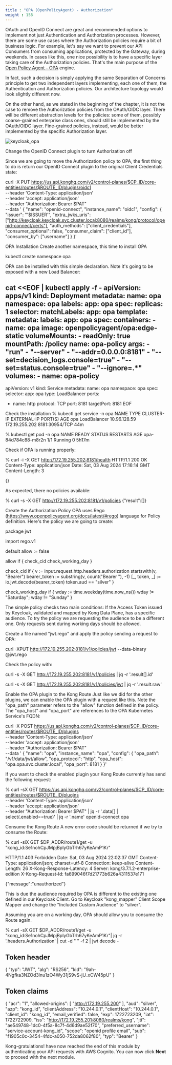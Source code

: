 ```yaml
---
title : "OPA (OpenPolicyAgent) - Authorization"
weight : 158
---
```


OAuth and OpenID Connect are great and recommended options to implement not just Authentication and Authorization processes. However, there are some use cases where the Authorization policies require a bit of business logic. For example, let's say we want to prevent our API Consumers from consuming applications, protected by the Gateway, during weekends. In cases like this, one nice possibility is to have a specific layer taking care of the Authorization policies. That's the main purpose of the [Open Policy Agent - OPA](https://www.openpolicyagent.org) engine.

In fact, such a decision is simply applying the same Separation of Concerns principle to get two independent layers implementing, each one of them, the Authentication and Authorization policies. Our architecture topology would look slightly different now.


On the other hand, as we stated in the beginning of the chapter, it is not the case to remove the Authorization policies from the OAuth/OIDC layer. There will be different abstraction levels for the policies: some of them, possibly coarse-grained enterprise class ones, should still be implemented by the OAuth/OIDC layer. Fine-grained policies, instead, would be better implemented by the specific Authorization layer.

![keycloak_opa](/static/images/keycloak_opa.png)




Change the OpenID Connect plugin to turn Authorization off

Since we are going to move the Authorization policy to OPA, the first thing to do is return our OpenID Connect plugin to the original Client Credentials state:

curl -X PUT https://us.api.konghq.com/v2/control-planes/$CP_ID/core-entities/routes/$ROUTE_ID/plugins/oidc1 \
  --header 'Content-Type: application/json' \
  --header 'accept: application/json' \
  --header "Authorization: Bearer $PAT" \
  --data '
  {
    "name": "openid-connect",
    "instance_name": "oidc1",
    "config": {
      "issuer": "'$ISSUER'",
      "extra_jwks_uris": ["http://keycloak.keycloak.svc.cluster.local:8080/realms/kong/protocol/openid-connect/certs"],
      "auth_methods": ["client_credentials"],
      "consumer_optional": false,
      "consumer_claim": ["client_id"],
      "consumer_by": ["username"]
    }
  }'

OPA Installation
Create another namespace, this time to install OPA

kubectl create namespace opa

OPA can be installed with this simple declaration. Note it's going to be exposed with a new Load Balancer:

cat <<EOF | kubectl apply -f -
apiVersion: apps/v1
kind: Deployment
metadata:
  name: opa
  namespace: opa
  labels:
    app: opa
spec:
  replicas: 1
  selector:
    matchLabels:
      app: opa
  template:
    metadata:
      labels:
        app: opa
    spec:
      containers:
      - name: opa
        image: openpolicyagent/opa:edge-static
        volumeMounts:
          - readOnly: true
            mountPath: /policy
            name: opa-policy
        args:
          - "run"
          - "--server"
          - "--addr=0.0.0.0:8181"
          - "--set=decision_logs.console=true"
          - "--set=status.console=true"
          - "--ignore=.*"
      volumes:
      - name: opa-policy
---
apiVersion: v1
kind: Service
metadata:
  name: opa
  namespace: opa
spec:
  selector:
    app: opa
  type: LoadBalancer
  ports:
  - name: http
    protocol: TCP
    port: 8181
    targetPort: 8181
EOF

Check the installation
% kubectl get service -n opa
NAME   TYPE           CLUSTER-IP     EXTERNAL-IP      PORT(S)          AGE
opa    LoadBalancer   10.96.128.59   172.19.255.202   8181:30954/TCP   44m

% kubectl get pod -n opa
NAME                  READY   STATUS    RESTARTS   AGE
opa-84d784c88-m8r2n   1/1     Running   0          5h17m

Check if OPA is running properly:

% curl -i -X GET http://172.19.255.202:8181/health
HTTP/1.1 200 OK
Content-Type: application/json
Date: Sat, 03 Aug 2024 17:16:14 GMT
Content-Length: 3

{}

As expected, there no policies available:

% curl -s -X GET http://172.19.255.202:8181/v1/policies
{"result":[]}

Create the Authorization Policy
OPA uses Rego (https://www.openpolicyagent.org/docs/latest/#rego) language for Policy definition. Here's the policy we are going to create:

package jwt

import rego.v1

default allow := false

allow if {
	check_cid
	check_working_day
}

check_cid if {
	v := input.request.http.headers.authorization
	startswith(v, "Bearer")
	bearer_token := substring(v, count("Bearer "), -1)
	[_, token, _] := io.jwt.decode(bearer_token)
	token.aud == "silver"
}

check_working_day if {
	wday := time.weekday(time.now_ns())
	wday != "Saturday"; wday != "Sunday"
}

The simple policy checks two main conditions:
If the Access Token issued by Keycloak, validated and mapped by Kong Data Plane, has a specific audience. To try the policy we are requesting the audience to be a different one.
Only requests sent during working days should be allowed.

Create a file named "jwt.rego" and apply the policy sending a request to OPA:

curl -XPUT http://172.19.255.202:8181/v1/policies/jwt --data-binary @jwt.rego

Check the policy with:

curl -s -X GET http://172.19.255.202:8181/v1/policies | jq -r '.result[].id'

curl -s -X GET http://172.19.255.202:8181/v1/policies/jwt | jq -r '.result.raw'

Enable the OPA plugin to the Kong Route
Just like we did for the other plugins, we can enable the OPA plugin with a request like this. Note the "opa_path" parameter refers to the "allow" function defined in the policy. The "opa_host" and "opa_port" are references to the OPA Kubernetes Service's FQDN:

curl -X POST https://us.api.konghq.com/v2/control-planes/$CP_ID/core-entities/routes/$ROUTE_ID/plugins \
  --header 'Content-Type: application/json' \
  --header 'accept: application/json' \
  --header "Authorization: Bearer $PAT" \
  --data '
  {
    "name": "opa",
    "instance_name": "opa",
    "config": {
      "opa_path": "/v1/data/jwt/allow",
      "opa_protocol": "http",
      "opa_host": "opa.opa.svc.cluster.local",
      "opa_port": 8181
    }
  }'

If you want to check the enabled plugin your Kong Route currently has send the following request:

% curl -sX GET https://us.api.konghq.com/v2/control-planes/$CP_ID/core-entities/routes/$ROUTE_ID/plugins \
  --header 'Content-Type: application/json' \
  --header 'accept: application/json' \
  --header "Authorization: Bearer $PAT" | jq -r '.data[] | select(.enabled==true)' | jq -r '.name'
openid-connect
opa

Consume the Kong Route
A new error code should be returned if we try to consume the Route:

% curl -siX GET $DP_ADDR/route1/get -u "kong_id:Se1nohCpJMpjBplyGbTrh67yKeAmP1Kr"

HTTP/1.1 403 Forbidden
Date: Sat, 03 Aug 2024 22:02:37 GMT
Content-Type: application/json; charset=utf-8
Connection: keep-alive
Content-Length: 26
X-Kong-Response-Latency: 4
Server: kong/3.7.1.2-enterprise-edition
X-Kong-Request-Id: fa699046f7d21773b626a4311537e171

{"message":"unauthorized"}

This is due the audience required by OPA is different to the existing one defined in our Keycloak Client. Go to Keycloak "kong_mapper" Client Scope Mapper and change the "Included Custom Audience" to "silver".



Assuming you are on a working day, OPA should allow you to consume the Route again.

% curl -sX GET $DP_ADDR/route1/get -u "kong_id:Se1nohCpJMpjBplyGbTrh67yKeAmP1Kr"| jq -r '.headers.Authorization' | cut -d " " -f 2 | jwt decode -

Token header
------------
{
  "typ": "JWT",
  "alg": "RS256",
  "kid": "9ah-4Ngfka3NZOd3lnu1zO4Wy31jS9vS-jU_xCW45pU"
}

Token claims
------------
{
  "acr": "1",
  "allowed-origins": [
    "http://172.19.255.200"
  ],
  "aud": "silver",
  "azp": "kong_id",
  "clientAddress": "10.244.0.1",
  "clientHost": "10.244.0.1",
  "client_id": "kong_id",
  "email_verified": false,
  "exp": 1722723209,
  "iat": 1722722909,
  "iss": "http://172.19.255.201:8080/realms/kong",
  "jti": "ae549748-1dc0-4f5a-8c7f-4d6d9ae52f70",
  "preferred_username": "service-account-kong_id",
  "scope": "openid profile email",
  "sub": "f1905c0c-3454-4fdc-a050-752da8062f80",
  "typ": "Bearer"
}


Kong-gratulations! have now reached the end of this module by authenticating your API requests with AWS Cognito. You can now click **Next** to proceed with the next module.
